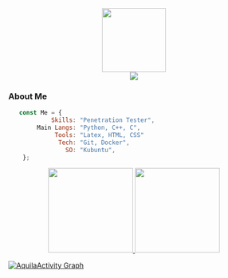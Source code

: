 <div align='center'>
    <img src='https://www.kindpng.com/picc/b/704-7041009_hacker-png.png' height='128px' weidth'128px'><br>
    <img src="https://readme-typing-svg.herokuapp.com/?color=%23B836F7&center=true&vCenter=true&multiline=true&width=500&height=65&lines=Hello+Friend!;I%27m+a+Computer+Science+student+at+UnB">
</div>

</div>
  
  ### About Me
 
```js
   const Me = {
            Skills: "Penetration Tester",
        Main Langs: "Python, C++, C",
             Tools: "Latex, HTML, CSS"
              Tech: "Git, Docker",
                SO: "Kubuntu",
    };

```

<div align="center">
  <a href="https://github.com/aquilamacedo">
  <img height="170em" src="https://github-readme-stats.vercel.app/api?username=aquilamacedo&show_icons=true&theme=react&include_all_commits=true&count_private=true&bg_color=0D1117"/>
  <img height="170em" src="https://github-readme-stats.vercel.app/api/top-langs/?username=aquilamacedo&layout=compact&langs_count=7&theme=react&bg_color=0D1117"/>
</div>
    
<a href="https://github.com/aquilamacedo/aquilamacedo.git"><img alt="AquilaActivity Graph" src="https://activity-graph.herokuapp.com/graph?username=aquilamacedo&bg_color=0D1117&color=5BCDEC&line=5BCDEC&point=FFFFFF&hide_border=true" /></a>

</div>
